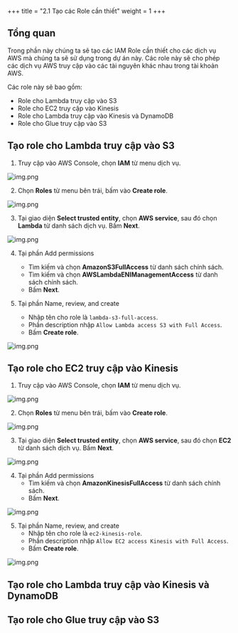 +++
title = "2.1 Tạo các Role cần thiết"
weight = 1
+++
## Tổng quan
Trong phần này chúng ta sẽ tạo các IAM Role cần thiết cho các dịch vụ AWS mà chúng ta sẽ sử dụng trong dự án này. Các role này sẽ cho phép các dịch vụ AWS truy cập vào các tài nguyên khác nhau trong tài khoản AWS.

Các role này sẽ bao gồm:
- Role cho Lambda truy cập vào S3
- Role cho EC2 truy cập vào Kinesis
- Role cho Lambda truy cập vào Kinesis và DynamoDB
- Role cho Glue truy cập vào S3

## Tạo role cho Lambda truy cập vào S3
1. Truy cập vào AWS Console, chọn **IAM** từ menu dịch vụ.

![img.png](/images/preparation/iam-1.png)

2. Chọn **Roles** từ menu bên trái, bấm vào **Create role**.

![img.png](/images/preparation/iam-2.png)

3. Tại giao diện **Select trusted entity**, chọn **AWS service**, sau đó chọn **Lambda** từ danh sách dịch vụ. Bấm **Next**.

![img.png](/images/preparation/iam-3.png)

4. Tại phần Add permissions
    - Tìm kiếm và chọn **AmazonS3FullAccess** từ danh sách chính sách.
    - Tìm kiếm và chọn **AWSLambdaENIManagementAccess** từ danh sách chính sách.
    - Bấm **Next**.


5. Tại phần Name, review, and create
   - Nhập tên cho role là `lambda-s3-full-access`.
   - Phần description nhập `Allow Lambda access S3 with Full Access`.
   - Bấm **Create role**.

![img.png](/images/preparation/iam-5.png)

## Tạo role cho EC2 truy cập vào Kinesis
1. Truy cập vào AWS Console, chọn **IAM** từ menu dịch vụ.

![img.png](/images/preparation/iam-1.png)

2. Chọn **Roles** từ menu bên trái, bấm vào **Create role**.

![img.png](/images/preparation/iam-2.png)

3. Tại giao diện **Select trusted entity**, chọn **AWS service**, sau đó chọn **EC2** từ danh sách dịch vụ. Bấm **Next**.

![img.png](/images/preparation/iam-6.png)

4. Tại phần Add permissions
    - Tìm kiếm và chọn **AmazonKinesisFullAccess** từ danh sách chính sách.
    - Bấm **Next**.

![img.png](/images/preparation/iam-7.png)

5. Tại phần Name, review, and create
   - Nhập tên cho role là `ec2-kinesis-role`.
   - Phần description nhập `Allow EC2 access Kinesis with Full Access`.
   - Bấm **Create role**.

![img.png](/images/preparation/iam-8.png)

## Tạo role cho Lambda truy cập vào Kinesis và DynamoDB

## Tạo role cho Glue truy cập vào S3